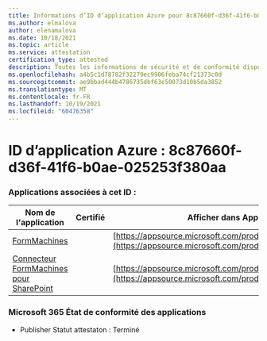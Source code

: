 ```yaml
---
title: Informations d’ID d’application Azure pour 8c87660f-d36f-41f6-b0ae-025253f380aa
ms.author: elmalova
author: elenamalova
ms.date: 10/18/2021
ms.topic: article
ms.service: attestation
certification_type: attested
description: Toutes les informations de sécurité et de conformité disponibles pour 8c87660f-d36f-41f6-b0ae-025253f380aa.
ms.openlocfilehash: a4b5c1d78782f32279ec9906feba74cf21373c0d
ms.sourcegitcommit: ae9bbad444b4786735dbf63e50073d10b5da3852
ms.translationtype: MT
ms.contentlocale: fr-FR
ms.lasthandoff: 10/19/2021
ms.locfileid: "60476358"
---
```

# <a name="azure-app-id-8c87660f-d36f-41f6-b0ae-025253f380aa"></a>ID d’application Azure : 8c87660f-d36f-41f6-b0ae-025253f380aa


### <a name="apps-associated-with-this-id"></a>Applications associées à cet ID :
| **Nom de l'application** | **Certifié** | **Afficher dans AppSource** |
|--------------|---------------|-----------------------|
| [FormMachines](https://docs.microsoft.com/microsoft-365-app-certification/forward/WA200001217) |  | [https://appsource.microsoft.com/product/office/WA200001217](https://appsource.microsoft.com/product/office/WA200001217) |
| [Connecteur FormMachines pour SharePoint](https://docs.microsoft.com/microsoft-365-app-certification/forward/WA200000357) |  | [https://appsource.microsoft.com/product/office/WA200000357](https://appsource.microsoft.com/product/office/WA200000357) |

### <a name="microsoft-365-app-compliance-status"></a>Microsoft 365 État de conformité des applications
- Publisher Statut attestaton : Terminé
